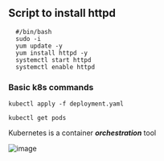 ## Script to install httpd

````
  #/bin/bash
  sudo -i
  yum update -y
  yum install httpd -y
  systemctl start httpd
  systemctl enable httpd

````

### Basic k8s commands

````
kubectl apply -f deployment.yaml
````
````
kubectl get pods
````
Kubernetes is a container ***orchestration*** tool

![image](https://github.com/user-attachments/assets/f5ffc83b-a2a7-4180-86d9-f11deb3b4097)
